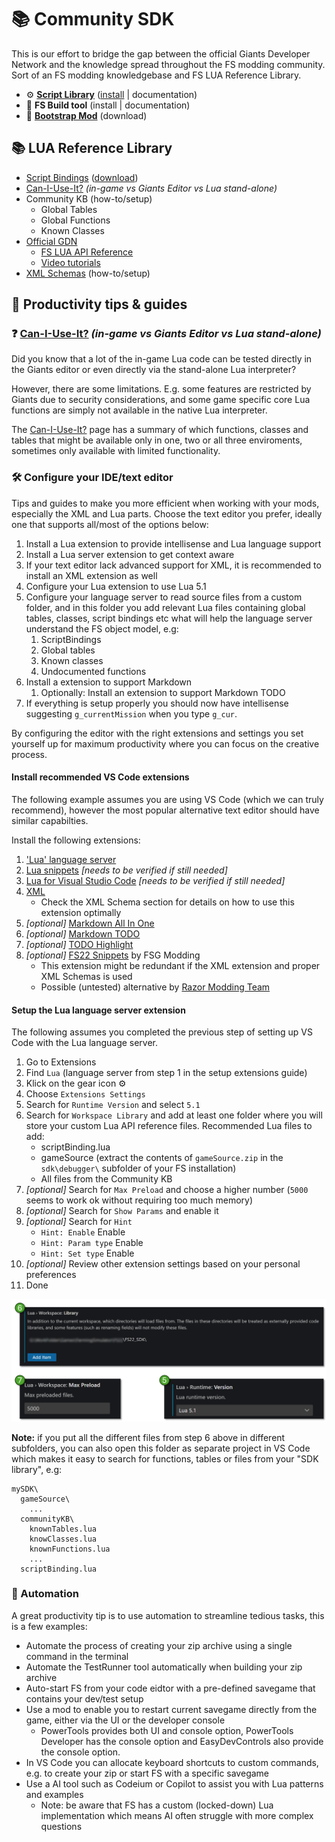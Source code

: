 # 📚 Community SDK
This is our effort to bridge the gap between the official Giants Developer Network and the knowledge spread throughout the FS modding community. Sort of an FS modding knowledgebase and FS LUA Reference Library.

- ⚙️ **[Script Library](https://github.com/open-modding-alliance/ScriptLibrary)** ([install](https://github.com/open-modding-alliance/ScriptLibrary?tab=readme-ov-file#installation) | documentation)
- 🧰 **FS Build tool** (install | documentation)
- 🎁 **[Bootstrap Mod](https://github.com/open-modding-alliance/BootstrapMod)** (download)


## 📚 LUA Reference Library
<!-- 
- FS Lua Explained 
- Undocumented functions
- -->
  - [Script Bindings](ScriptBinding.md) ([download](https://raw.githubusercontent.com/open-modding-alliance/CommunitySDK/main/scriptBinding.lua)) 
  - [Can-I-Use-It?](https://github.com/open-modding-alliance/CommunitySDK?tab=readme-ov-file#-can-i-use-it-in-game-vs-giants-editor-vs-lua-stand-alone) _(in-game vs Giants Editor vs Lua stand-alone)_
  - Community KB (how-to/setup)
    - Global Tables
    - Global Functions
    - Known Classes
  - [Official GDN](https://gdn.giants-software.com/)
    - [FS LUA API Reference](https://gdn.giants-software.com/documentation_scripting_fs22.php)
    - [Video tutorials](https://gdn.giants-software.com/videoTutorials2.php)
  - [XML Schemas](https://validation.gdn.giants-software.com/xml/fs22/1.11.0.0/) (how-to/setup)


## 🧙 **Productivity tips & guides**


### ❓ [Can-I-Use-It?](Can-I-Use-It.md) _(in-game vs Giants Editor vs Lua stand-alone)_

Did you know that a lot of the in-game Lua code can be tested directly in the Giants editor or even directly via the stand-alone Lua interpreter? 

However, there are some limitations. E.g. some features are restricted by Giants due to security considerations, and some game specific core Lua functions are simply not available in the native Lua interpreter.

The [Can-I-Use-It?](Can-I-Use-It.md) page has a summary of which functions, classes and tables that might be available only in one, two or all three enviroments, sometimes only available with limited functionality.


### 🛠️ Configure your IDE/text editor
Tips and guides to make you more efficient when working with your mods, especially the XML and Lua parts. Choose the text editor you prefer, ideally one that supports all/most of the options below:

1. Install a Lua extension to provide intellisense and Lua language support
2. Install a Lua server extension to get context aware 
3. If your text editor lack advanced support for XML, it is recommended to install an XML extension as well
4. Configure your Lua extension to use Lua 5.1
5. Configure your language server to read source files from a custom folder, and in this folder you add relevant Lua files containing global tables, classes, script bindings etc what will help the language server understand the FS object model, e.g:
   1. ScriptBindings
   2. Global tables
   3. Known classes
   4. Undocumented functions
6. Install a extension to support Markdown
   1. Optionally: Install an extension to support Markdown TODO
7. If everything is setup properly you should now have intellisense suggesting `g_currentMission` when you type `g_cur`.

By configuring the editor with the right extensions and settings you set yourself up for maximum productivity where you can focus on the creative process.

#### Install recommended VS Code extensions
The following example assumes you are using VS Code (which we can truly recommend), however the most popular alternative text editor should have similar capabilties. 

Install the following extensions:
1. ['Lua' language server](https://marketplace.visualstudio.com/items?itemName=sumneko.lua)
2. [Lua snippets](https://marketplace.visualstudio.com/items?itemName=keyring.Lua) _[needs to be verified if still needed]_
3. [Lua for Visual Studio Code](https://marketplace.visualstudio.com/items?itemName=gccfeli.vscode-lua) _[needs to be verified if still needed]_
4. [XML](https://marketplace.visualstudio.com/items?itemName=redhat.vscode-xml)
   - Check the XML Schema section for details on how to use this extension optimally
5. _[optional]_ [Markdown All In One](https://marketplace.visualstudio.com/items?itemName=yzhang.markdown-all-in-one)
6. _[optional]_ [Markdown TODO](https://marketplace.visualstudio.com/items?itemName=fabiospampinato.vscode-markdown-todo)
7. _[optional]_ [TODO Highlight](https://marketplace.visualstudio.com/items?itemName=wayou.vscode-todo-highlight)
8. _[optional]_ [FS22 Snippets](https://marketplace.visualstudio.com/items?itemName=FSGModding.fs22-snippets) by FSG Modding
   - This extension might be redundant if the XML extension and proper XML Schemas is used
   - Possible (untested) alternative by [Razor Modding Team](https://marketplace.visualstudio.com/items?itemName=RazorModdingTeam.fs22-vscode-snippets)


#### Setup the Lua language server extension
The following assumes you completed the previous step of setting up VS Code with the Lua language server. 

1. Go to Extensions
2. Find `Lua` (language server from step 1 in the setup extensions guide)
3. Klick on the gear icon ⚙️
4. Choose `Extensions Settings`
5. Search for `Runtime Version` and select `5.1`
6.  Search for `Workspace Library` and add at least one folder where you will store your custom Lua API reference files. Recommended Lua files to add:
    - scriptBinding.lua
    - gameSource (extract the contents of `gameSource.zip` in the `sdk\debugger\` subfolder of your FS installation)
    - All files from the Community KB
7. _[optional]_ Search for `Max Preload` and choose a higher number (`5000` seems to work ok without requiring too much memory)
8. _[optional]_ Search for `Show Params` and enable it
9. _[optional]_ Search for `Hint`
   - `Hint: Enable` Enable 
   - `Hint: Param type` Enable 
   - `Hint: Set type` Enable 
10. _[optional]_ Review other extension settings based on your personal preferences
11. Done

![alt text](OMA_SetupLuaLanguageServer.png)

**Note:** if you put all the different files from step 6 above in different subfolders, you can also open this folder as separate project in VS Code which makes it easy to search for functions, tables or files from your "SDK library", e.g:
```
mySDK\
  gameSource\
    ...
  communityKB\
    knownTables.lua
    knowClasses.lua
    knownFunctions.lua
    ...
  scriptBinding.lua
```

### 🤖 Automation 
A great productivity tip is to use automation to streamline tedious tasks, this is a few examples:

- Automate the process of creating your zip archive using a single command in the terminal
- Automate the TestRunner tool automatically when building your zip archive
- Auto-start FS from your code eidtor with a pre-defined savegame that contains your dev/test setup
- Use a mod to enable you to restart current savegame directly from the game, either via the UI or the developer console
  - PowerTools provides both UI and console option, PowerTools Developer has the console option and EasyDevControls also provide the console option.
- In VS Code you can allocate keyboard shortcuts to custom commands, e.g. to create your zip or start FS with a specific savegame
- Use a AI tool such as Codeium or Copilot to assist you with Lua patterns and examples
  - Note: be aware that FS has a custom (locked-down) Lua implementation which means AI often struggle with more complex questions